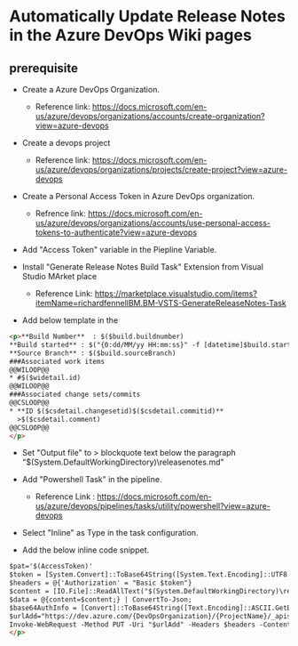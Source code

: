 # Automatically Update Release Notes in the Azure DevOps Wiki pages
## prerequisite 

- Create a Azure DevOps Organization.
  - Reference link: https://docs.microsoft.com/en-us/azure/devops/organizations/accounts/create-organization?view=azure-devops
- Create a devops project
  - Reference link: https://docs.microsoft.com/en-us/azure/devops/organizations/projects/create-project?view=azure-devops
- Create a Personal Access Token in Azure DevOps organization. 
  - Refrence link: https://docs.microsoft.com/en-us/azure/devops/organizations/accounts/use-personal-access-tokens-to-authenticate?view=azure-devops
- Add "Access Token" variable in the Piepline Variable.

- Install "Generate Release Notes Build Task" Extension from Visual Studio MArket place
  - Reference Link: https://marketplace.visualstudio.com/items?itemName=richardfennellBM.BM-VSTS-GenerateReleaseNotes-Task
- Add below template in the 
    
```html
<p>**Build Number**  : $($build.buildnumber)    
**Build started** : $("{0:dd/MM/yy HH:mm:ss}" -f [datetime]$build.startTime)     
**Source Branch** : $($build.sourceBranch)  
###Associated work items  
@@WILOOP@@  
* #$($widetail.id)
@@WILOOP@@  
###Associated change sets/commits  
@@CSLOOP@@  
* **ID $($csdetail.changesetid)$($csdetail.commitid)** 
  >$($csdetail.comment)    
@@CSLOOP@@
</p>
```

- Set "Output file" to > blockquote text below the paragraph "$(System.DefaultWorkingDirectory)\releasenotes.md"

- Add "Powershell Task" in the pipeline.
  - Reference Link : https://docs.microsoft.com/en-us/azure/devops/pipelines/tasks/utility/powershell?view=azure-devops
- Select "Inline" as Type in the task configuration.
- Add the below inline code snippet.

```html
$pat='$(AccessToken)'
$token = [System.Convert]::ToBase64String([System.Text.Encoding]::UTF8.GetBytes("PAT:$pat"))
$headers = @{'Authorization' = "Basic $token"}
$content = [IO.File]::ReadAllText("$(System.DefaultWorkingDirectory)\releasenotes.md")
$data = @{content=$content;} | ConvertTo-Json;
$base64AuthInfo = [Convert]::ToBase64String([Text.Encoding]::ASCII.GetBytes(("{0}:{1}" -f "",$basicB64Token)))
$urlAdd="https://dev.azure.com/{DevOpsOrganization}/{ProjectName}/_apis/wiki/wikis/{ProjectName}.wiki/pages/?path=/{MainFolderName}/{Sub folder Name 1}/(Build.buildnumber)-$(get-date -f MM-dd-yyyy_HH_mm_ss)&api-version=5.0"
Invoke-WebRequest -Method PUT -Uri "$urlAdd" -Headers $headers -ContentType "application/json" -Body "$data"
</p>
```
